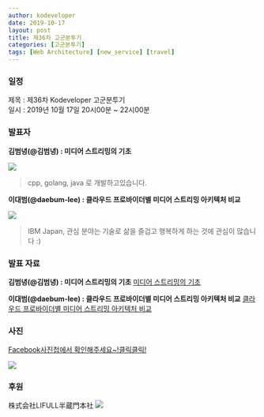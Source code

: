 ```yaml
---
author: kodeveloper
date: 2019-10-17
layout: post
title: 제36차 고군분투기
categories: [고군분투기]
tags: [Web Architecture] [new_service] [travel] 
---
```


### 일정

제목 : 제36차 Kodeveloper 고군분투기  
일시 : 2019년 10월 17일 20시00분 ~ 22시00분

### 발표자

**김범녕(@김범녕) : 미디어 스트리밍의 기초**

![](https://user-images.githubusercontent.com/2956728/67913172-7f0ef700-fbcf-11e9-93cf-09928a03ba6b.jpg)
> cpp, golang, java 로 개발하고있습니다.


**이대범(@daebum-lee) : 클라우드 프로바이더별 미디어 스트리밍 아키텍처 비교**

![](https://user-images.githubusercontent.com/2956728/67913207-9ea61f80-fbcf-11e9-9aaa-83ec6ba2d294.jpg)
> IBM Japan, 관심 분야는 기술로 삶을 즐겁고 행복하게 하는 것에 관심이 많습니다 :)

### 발표 자료
**김범녕(@김범녕) : 미디어 스트리밍의 기초**
[미디어 스트리밍의 기초](https://docs.google.com/presentation/d/1S5wWHhcHEthlUjTi0NuPUL-knoXxqwN5G8Kpp_Z3N90/edit#slide=id.p)

**이대범(@daebum-lee) : 클라우드 프로바이더별 미디어 스트리밍 아키텍처 비교**
[클라우드 프로바이더별 미디어 스트리밍 아키텍처 비교](https://github.com/kodevops/blog/files/3791818/GKE.pdf)


### 사진

[Facebook사진첩에서 확인해주세요~!클릭클릭!](https://www.facebook.com/media/set/?set=oa.2454765421434855&type=3)

![](https://user-images.githubusercontent.com/2956728/67913241-b8476700-fbcf-11e9-8021-082c7304e3ed.jpg)

### 후원

株式会社LIFULL半蔵門本社
![](https://user-images.githubusercontent.com/2956728/67913126-5be44780-fbcf-11e9-82fc-b07ddaa4588f.jpg)
